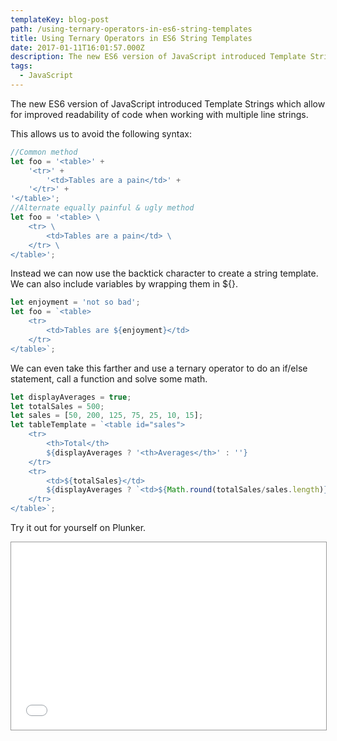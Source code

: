 ```yaml
---
templateKey: blog-post
path: /using-ternary-operators-in-es6-string-templates
title: Using Ternary Operators in ES6 String Templates
date: 2017-01-11T16:01:57.000Z
description: The new ES6 version of JavaScript introduced Template Strings which allow for improved readability of code when working with multiple line strings. 
tags:
  - JavaScript
---
```

The new ES6 version of JavaScript introduced Template Strings which allow for improved readability of code when working with multiple line strings. 

This allows us to avoid the following syntax:

```javascript
//Common method
let foo = '<table>' +
	'<tr>' +
		'<td>Tables are a pain</td>' +
	'</tr>' +
'</table>';
//Alternate equally painful & ugly method
let foo = '<table> \
	<tr> \
		<td>Tables are a pain</td> \
	</tr> \
</table>';
```

Instead we can now use the backtick character to create a string template. We can also include variables by wrapping them in ${}.

```javascript
let enjoyment = 'not so bad';
let foo = `<table>
	<tr>
		<td>Tables are ${enjoyment}</td>
	</tr>
</table>`;
```

We can even take this farther and use a ternary operator to do an if/else statement, call a function and solve some math.

```javascript
let displayAverages = true;
let totalSales = 500;
let sales = [50, 200, 125, 75, 25, 10, 15];
let tableTemplate = `<table id="sales">
	<tr>
		<th>Total</th>
		${displayAverages ? '<th>Averages</th>' : ''}
	</tr>
	<tr>
		<td>${totalSales}</td>
		${displayAverages ? `<td>${Math.round(totalSales/sales.length)}</td>` : ''}
	</tr>
</table>`;

```

Try it out for yourself on Plunker.

<iframe style="border: 1px solid #999;width: 100%; height: 300px"
src="//embed.plnkr.co/lzXUulsbNAFdnu8m2xDx/" frameborder="0"
allowfullscreen="allowfullscreen">
Loading plunk...
</iframe>
